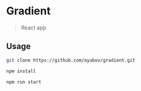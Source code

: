 # Gradient
> React app

## Usage

```sh
git clone https://github.com/ayubov/gradient.git
```

```sh
npm install
```

```sh
npm run start
```


